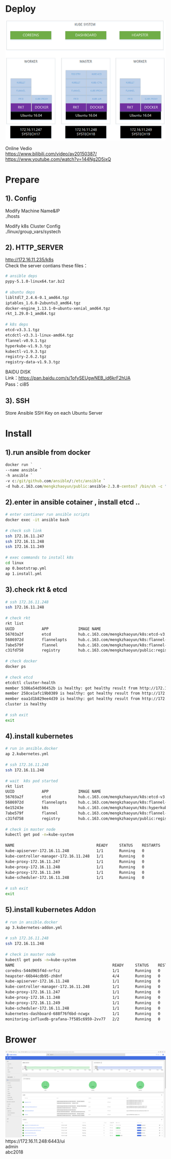 # Deploy

<img alt="Schema" src="./imgs/ubuntu-schema.png">

Online Vedio<br>
https://www.bilibili.com/video/av20150387/<br>
https://www.youtube.com/watch?v=144Ng2D5jxQ


# Prepare

## 1). Config
Modify Machine Name&IP<br>
./hosts

Modify k8s Cluster Config<br>
./linux/group_vars/systech

## 2). HTTP_SERVER
http://172.16.11.235/k8s<br>
Check the server contians these files：
```bash
# ansible deps
pypy-5.1.0-linux64.tar.bz2

# ubuntu deps
libltdl7_2.4.6-0.1_amd64.tgz
iptables_1.6.0-2ubuntu3_amd64.tgz
docker-engine_1.13.1-0~ubuntu-xenial_amd64.tgz
rkt_1.29.0-1_amd64.tgz

# k8s deps
etcd-v3.3.1.tgz
etcdctl-v3.3.1-linux-amd64.tgz
flannel-v0.9.1.tgz
hyperkube-v1.9.3.tgz
kubectl-v1.9.3.tgz
registry-2.6.2.tgz
registry-data-v1.9.3.tgz
```

BAIDU DISK<br>
Link：https://pan.baidu.com/s/1ofySEUgwNEB_id6krF2hUA <br>
Pass：ci85


## 3). SSH
Store Ansible SSH Key on each Ubuntu Server

# Install

## 1).run ansible from docker
```cmd
docker run `
--name ansible `
-h ansible `
-v c:/git/github.com/ansible/:/etc/ansible `
-d hub.c.163.com/mengkzhaoyun/public:ansible-2.3.0-centos7 /bin/sh -c "while true; do echo hello world; sleep 1; done"
```

## 2).enter in ansible cotainer , install etcd ..
```bash
# enter contianer run ansible scripts
docker exec -it ansible bash

# check ssh link
ssh 172.16.11.247
ssh 172.16.11.248
ssh 172.16.11.249

# exec commands to install k8s 
cd linux
ap 0.bootstrap.yml
ap 1.install.yml
```

## 3).check rkt & etcd
```bash
# ssh 172.16.11.248
ssh 172.16.11.248

# check rkt
rkt list
UUID            APP             IMAGE NAME                                              STATE   CREATED         STARTED         NETWORKS
56703a2f        etcd            hub.c.163.com/mengkzhaoyun/k8s:etcd-v3.3.1              running 2 minutes ago   2 minutes ago
5686972d        flannelopts     hub.c.163.com/mengkzhaoyun/k8s:flannel-v0.9.1           exited  1 minute ago    1 minute ago
7abe579f        flannel         hub.c.163.com/mengkzhaoyun/k8s:flannel-v0.9.1           running 1 minute ago    1 minute ago
c31fd758        registry        hub.c.163.com/mengkzhaoyun/public:registry-2.6.2        running 5 seconds ago   5 seconds ago

# check docker
docker ps

# check etcd
etcdctl cluster-health
member 5386a54d596452b is healthy: got healthy result from http://172.16.11.248:2379
member 258ce1afc19b0389 is healthy: got healthy result from http://172.16.11.247:2379
member eaa1d1b829ee4d39 is healthy: got healthy result from http://172.16.11.249:2379
cluster is healthy

# ssh exit
exit
```

## 4).install kubernetes
```bash
# run in ansible.docker
ap 2.kubernetes.yml

# ssh 172.16.11.248
ssh 172.16.11.248

# wait  k8s pod started
rkt list
UUID            APP             IMAGE NAME                                              STATE   CREATED         STARTED         NETWORKS
56703a2f        etcd            hub.c.163.com/mengkzhaoyun/k8s:etcd-v3.3.1              running 8 minutes ago   8 minutes ago
5686972d        flannelopts     hub.c.163.com/mengkzhaoyun/k8s:flannel-v0.9.1           exited  8 minutes ago   8 minutes ago
6e15243e        k8s             hub.c.163.com/mengkzhaoyun/k8s:hyperkube-v1.9.3         running 21 seconds ago  21 seconds ago
7abe579f        flannel         hub.c.163.com/mengkzhaoyun/k8s:flannel-v0.9.1           running 8 minutes ago   8 minutes ago
c31fd758        registry        hub.c.163.com/mengkzhaoyun/public:registry-2.6.2        running 6 minutes ago   6 minutes ago

# check in master node
kubectl get pod -n=kube-system

NAME                                    READY     STATUS    RESTARTS   AGE
kube-apiserver-172.16.11.248            1/1       Running   0          6m
kube-controller-manager-172.16.11.248   1/1       Running   0          6m
kube-proxy-172.16.11.247                1/1       Running   0          24s
kube-proxy-172.16.11.248                1/1       Running   0          6m
kube-proxy-172.16.11.249                1/1       Running   0          7m
kube-scheduler-172.16.11.248            1/1       Running   0          6m

# ssh exit
exit
```

## 5).install kubernetes Addon
```bash
# run in ansible.docker
ap 3.kubernetes-addon.yml

# ssh 172.16.11.248
ssh 172.16.11.248

# check in master node
kubectl get pods -n=kube-system
NAME                                           READY     STATUS    RESTARTS   AGE
coredns-544d965f4d-nrfcz                       1/1       Running   0          1m
heapster-66b44cdb95-zh8nf                      4/4       Running   0          56s
kube-apiserver-172.16.11.248                   1/1       Running   0          2m
kube-controller-manager-172.16.11.248          1/1       Running   0          2m
kube-proxy-172.16.11.247                       1/1       Running   0          2m
kube-proxy-172.16.11.248                       1/1       Running   0          2m
kube-proxy-172.16.11.249                       1/1       Running   0          2m
kube-scheduler-172.16.11.248                   1/1       Running   0          2m
kubernetes-dashboard-688f76f6bd-ncwgx          1/1       Running   0          59s
monitoring-influxdb-grafana-7f585c6959-2vv77   2/2       Running   0          53s
```

# Brower
<img alt="Schema" src="./imgs/dashboard.png">
https://172.16.11.248:6443/ui<br>
admin <br>
abc2018
